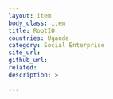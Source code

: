 ```yaml
---
layout: item
body_class: item
title: RootIO
countries: Uganda
category: Social Enterprise
site_url: 
github_url: 
related: 
description: >
  
---
```

